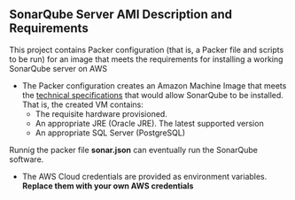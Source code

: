 ## SonarQube Server AMI Description and Requirements

This project contains Packer configuration (that is, a Packer file and scripts to be run) for an image that meets the requirements for installing a working SonarQube server on AWS

* The Packer configuration creates an Amazon Machine Image that meets the [technical specifications](http://docs.sonarqube.org/display/SONAR/Requirements) that would allow SonarQube to be installed. That is, the created VM contains:
  * The requisite hardware provisioned.
  * An appropriate JRE (Oracle JRE). The latest supported version
  * An appropriate SQL Server (PostgreSQL)

Runnig the packer file **sonar.json** can eventually run the SonarQube software.

* The AWS Cloud credentials are provided as environment variables. **Replace them with your own AWS credentials** 